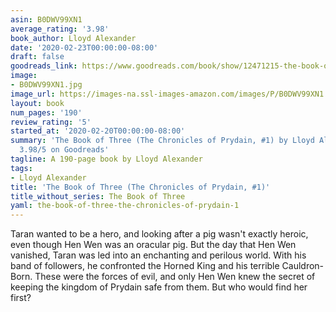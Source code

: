 ```yaml
---
asin: B0DWV99XN1
average_rating: '3.98'
book_author: Lloyd Alexander
date: '2020-02-23T00:00:00-08:00'
draft: false
goodreads_link: https://www.goodreads.com/book/show/12471215-the-book-of-three
image:
- B0DWV99XN1.jpg
image_url: https://images-na.ssl-images-amazon.com/images/P/B0DWV99XN1.01._SCLZZZZZZZ.jpg
layout: book
num_pages: '190'
review_rating: '5'
started_at: '2020-02-20T00:00:00-08:00'
summary: 'The Book of Three (The Chronicles of Prydain, #1) by Lloyd Alexander - rated
  3.98/5 on Goodreads'
tagline: A 190-page book by Lloyd Alexander
tags:
- Lloyd Alexander
title: 'The Book of Three (The Chronicles of Prydain, #1)'
title_without_series: The Book of Three
yaml: the-book-of-three-the-chronicles-of-prydain-1
---
```


Taran wanted to be a hero, and looking after a pig wasn't exactly heroic, even though Hen Wen was an oracular pig. But the day that Hen Wen vanished, Taran was led into an enchanting and perilous world. With his band of followers, he confronted the Horned King and his terrible Cauldron-Born. These were the forces of evil, and only Hen Wen knew the secret of keeping the kingdom of Prydain safe from them. But who would find her first?